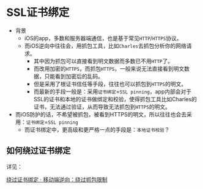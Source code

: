 # SSL证书绑定

* 背景
  * iOS的app，多数和服务器端通信，也是基于常见`HTTP`/`HTTPS`协议。
  * 而iOS逆向中往往会，用抓包工具，比如`Charles`去抓包分析你的网络请求。
    * 其中因为抓包可以直接看到明文数据而多数已不用`HTTP`了。
    * 而改用加密的`HTTPS`，而抓包`HTTPS`，一般来说无法直接看到明文数据，只能看到加密后的乱码。
    * 但是采用了根证书信任等手段，往往也可以抓包到`HTTPS`的明文。
    * 而最新的手段一般是：采用`证书绑定`=`SSL pinning`，app内部会对于SSL的证书和本地的证书做绑定和校验，使得抓包工具比如Charles的证书，无法通过验证，从而导致无法抓包到`HTTPS`的明文。
* 而iOS防护的话，不希望被抓包，被看到HTTPS的明文，所以往往也会去采用：`证书绑定`=`SSL pinning`
  * 而证书绑定中，更高级和更严格一点的手段是：`本地证书校验`？

## 如何绕过证书绑定

详见：

[绕过证书绑定 · 移动端逆向：绕过抓包限制](https://book.crifan.org/books/mobile_re_capture_bypass_limit/website/bypass_pinning/)
